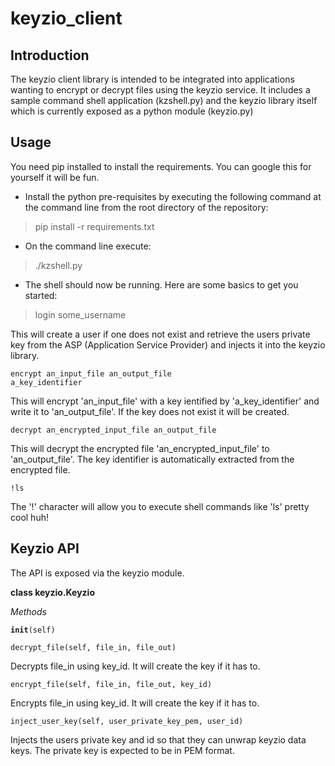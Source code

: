 keyzio_client
=============

Introduction
------------

The keyzio client library is intended to be integrated into applications wanting to encrypt or decrypt files using the keyzio service.
It includes a sample command shell application (kzshell.py) and the keyzio library itself which is currently exposed as a python module (keyzio.py)

Usage
-----
You need pip installed to install the requirements.  You can google this for yourself it will be fun.

* Install the python pre-requisites by executing the following command at the command line from the root directory of the repository:
> pip install -r requirements.txt

* On the command line execute:
> ./kzshell.py

* The shell should now be running.  Here are some basics to get you started:

> login some_username

This will create a user if one does not exist and retrieve the users private key from the ASP (Application Service Provider) and injects
it into the keyzio library.

<code>encrypt an_input_file an_output_file a_key_identifier</code>

This will encrypt 'an_input_file' with a key ientified by 'a_key_identifier' and write it to 'an_output_file'.  If the key does not exist it will be created.

<code>decrypt an_encrypted_input_file an_output_file</code>

This will decrypt the encrypted file 'an_encrypted_input_file' to 'an_output_file'. The key identifier is automatically extracted from the encrypted file.

<code>!ls</code>

The '!' character will allow you to execute shell commands like 'ls' pretty cool huh!

Keyzio API
----------

The API is exposed via the keyzio module.

**class keyzio.Keyzio** 

*Methods*

<code>__init__(self)</code>

<code>decrypt_file(self, file_in, file_out)</code>

Decrypts file_in using key_id.  It will create the key if it has to.

<code>encrypt_file(self, file_in, file_out, key_id)</code>

Encrypts file_in using key_id.  It will create the key if it has to.

<code>inject_user_key(self, user_private_key_pem, user_id)</code>

Injects the users private key and id so that they can unwrap keyzio data keys.
The private key is expected to be in PEM format.



